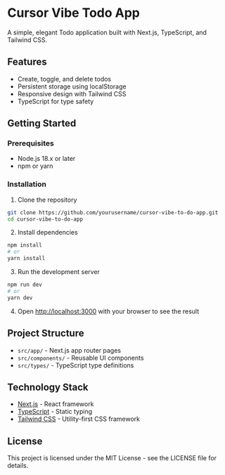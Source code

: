 # Cursor Vibe Todo App

A simple, elegant Todo application built with Next.js, TypeScript, and Tailwind CSS.

## Features

- Create, toggle, and delete todos
- Persistent storage using localStorage
- Responsive design with Tailwind CSS
- TypeScript for type safety

## Getting Started

### Prerequisites

- Node.js 18.x or later
- npm or yarn

### Installation

1. Clone the repository
```bash
git clone https://github.com/yourusername/cursor-vibe-to-do-app.git
cd cursor-vibe-to-do-app
```

2. Install dependencies
```bash
npm install
# or
yarn install
```

3. Run the development server
```bash
npm run dev
# or
yarn dev
```

4. Open [http://localhost:3000](http://localhost:3000) with your browser to see the result

## Project Structure

- `src/app/` - Next.js app router pages
- `src/components/` - Reusable UI components
- `src/types/` - TypeScript type definitions

## Technology Stack

- [Next.js](https://nextjs.org/) - React framework
- [TypeScript](https://www.typescriptlang.org/) - Static typing
- [Tailwind CSS](https://tailwindcss.com/) - Utility-first CSS framework

## License

This project is licensed under the MIT License - see the LICENSE file for details. 